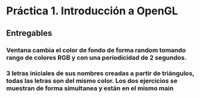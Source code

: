 # Práctica 1. Introducción a OpenGL
## Entregables
### Ventana cambia el color de fondo de forma random tomando rango de colores RGB y con una periodicidad de 2 segundos.
### 3 letras iniciales de sus nombres creadas a partir de triángulos, todas las letras son del mismo color. Los dos ejercicios se muestran de forma simultanea y están en el mismo main
